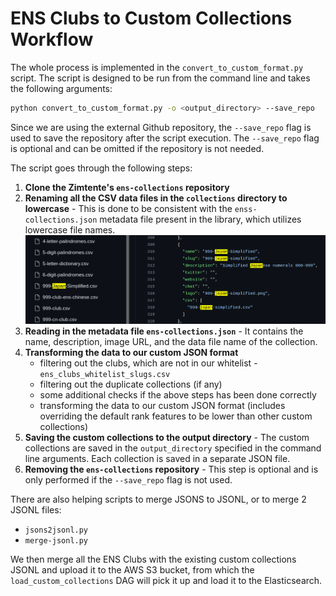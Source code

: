 # ENS Clubs to Custom Collections Workflow

The whole process is implemented in the `convert_to_custom_format.py` script. The script is designed to be run from the command line and takes the following arguments:

```bash
python convert_to_custom_format.py -o <output_directory> --save_repo
```

Since we are using the external Github repository, the `--save_repo` flag is used to save the repository after the script execution. The `--save_repo` flag is optional and can be omitted if the repository is not needed.

The script goes through the following steps:

1. **Clone the Zimtente's `ens-collections` repository**
2. **Renaming all the CSV data files in the `collections` directory to lowercase** - This is done to be consistent with the `enss-collections.json` metadata file present in the library, which utilizes lowercase file names.
![img.png](doc-imgs/lowercase-conflict.png)
3. **Reading in the metadata file `ens-collections.json`** - It contains the name, description, image URL, and the data file name of the collection.
4. **Transforming the data to our custom JSON format**
   * filtering out the clubs, which are not in our whitelist - `ens_clubs_whitelist_slugs.csv`
   * filtering out the duplicate collections (if any)
   * some additional checks if the above steps has been done correctly
   * transforming the data to our custom JSON format (includes overriding the default rank features to be lower than other custom collections)
5. **Saving the custom collections to the output directory** - The custom collections are saved in the `output_directory` specified in the command line arguments. Each collection is saved in a separate JSON file.
6. **Removing the `ens-collections` repository** - This step is optional and is only performed if the `--save_repo` flag is not used.

There are also helping scripts to merge JSONS to JSONL, or to merge 2 JSONL files:
* `jsons2jsonl.py`
* `merge-jsonl.py`

We then merge all the ENS Clubs with the existing custom collections JSONL and upload it to the AWS S3 bucket, from which the `load_custom_collections` DAG will pick it up and load it to the Elasticsearch.